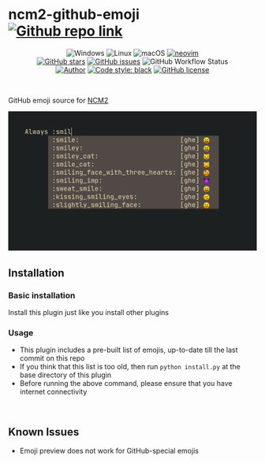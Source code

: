 # ncm2-github-emoji [![Github repo link](https://img.shields.io/badge/view%20on%20github-black?style=for-the-badge&logo=github)](https://github.com/subnut/ncm2-github-emoji "Github repo link")
<p align="center">
<img alt="Windows" src="https://img.shields.io/badge/Windows-brightgreen?style=for-the-badge&logo=windows&logoColor=white&color=0078D6">
<img alt="Linux" src="https://img.shields.io/badge/Linux-FCC624?style=for-the-badge&logo=linux&logoColor=black">
<img alt="macOS" src="https://img.shields.io/badge/macOS-999999?style=for-the-badge&logo=apple&logoColor=white&color=999999">
<a href="https://neovim.io"><img alt="neovim" src="https://img.shields.io/badge/neovim-57A143?style=for-the-badge&logo=neovim&logoColor=white"></a>
<br/>
<a href="https://github.com/subnut/ncm2-github-emoji"><img alt="GitHub stars" src="https://img.shields.io/github/stars/subnut/ncm2-github-emoji?style=for-the-badge&logo=github"></a>
<a href="https://github.com/subnut/ncm2-github-emoji/issues"><img alt="GitHub issues" src="https://img.shields.io/github/issues/subnut/ncm2-github-emoji?style=for-the-badge&logo=github"></a>
<img alt="GitHub Workflow Status" src="https://img.shields.io/github/workflow/status/subnut/ncm2-github-emoji/Check%20if%20install.py%20can%20run%20without%20requests%20module%20pre-installed/master?style=for-the-badge&logo=github">
<br/>
<a href="https://github.com/subnut"><img alt="Author" src="https://img.shields.io/badge/Author-subnut-brightgreen?style=for-the-badge&logo=github"></a>
<a href="https://github.com/psf/black"><img alt="Code style: black" src="https://img.shields.io/badge/code%20style-black-lightgrey?style=for-the-badge&color=000"></a>
<a href="https://github.com/subnut/ncm2-github-emoji/blob/master/LICENSE"><img alt="GitHub license" src="https://img.shields.io/github/license/subnut/ncm2-github-emoji?style=for-the-badge"></a>
</p>
<br/>

GitHub emoji source for [NCM2](https://github.com/ncm2/ncm2)

<p align="center">
<img src="screenshot.png" caption="Screenshot" alt="screenshot">
</p>

## Installation

### Basic installation

Install this plugin just like you install other plugins

### Usage

- This plugin includes a pre-built list of emojis, up-to-date till the last commit on this repo
- If you think that this list is too old, then run `python install.py` at the base directory of this plugin
- Before running the above command, please ensure that you have internet connectivity

<!--
### Basic installation

Install it like you would install any other plugin. Then, at the plugin's installation directory (i.e. which contains `install.py`) run the following command -
```
python install.py
```
This pulls the latest emojis from GitHub's API and **creates the actual plugin** file.

### Installation using plugin managers
Some plugin managers support running a command after a plugin has been installed. Check with the plugin developer if yours supports it. If yes, you can simply do something like this (example is of [vim-plug](https://github.com/junegunn/vim-plug))
```
Plug 'subnut/ncm2-github-emoji', { 'do': 'python install.py' }
```
-->

<br/>

## Known Issues
* Emoji preview does not work for GitHub-special emojis
